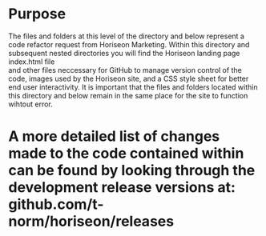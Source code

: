 # Purpose
The files and folders at this level of the directory and below represent a code refactor request from Horiseon Marketing.
Within this directory and subsequent nested directories you will find the Horiseon landing page index.html file  
and other files neccessary for GitHub to manage version control of the code, images used by the Horiseon site, and a CSS style sheet for better end user interactivity.
It is important that the files and folders located within this directory and below remain in the same place for the site to function wihtout error. 
# A more detailed list of changes made to the code contained within can be found by looking through the development release versions at: github.com/t-norm/horiseon/releases

